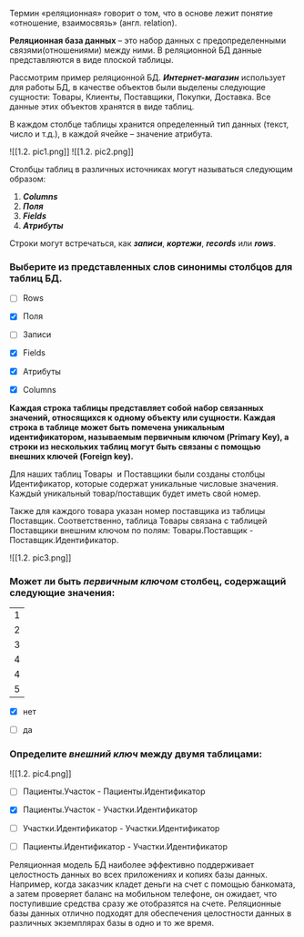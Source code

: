 

Термин «реляционная» говорит о том, что в основе лежит понятие «отношение, взаимосвязь» (англ. relation). 

**Реляционная база данных** – это набор данных с предопределенными связями(отношениями) между ними. В реляционной БД данные представляются в виде плоской таблицы.

Рассмотрим пример реляционной БД. **_Интернет-магазин_** использует для работы БД, в качестве объектов были выделены следующие сущности: Товары, Клиенты, Поставщики, Покупки, Доставка. Все данные этих объектов хранятся в виде таблиц.  

В каждом столбце таблицы хранится определенный тип данных (текст, число и т.д.), в каждой ячейке – значение атрибута.

![[1.2. pic1.png]]
![[1.2. pic2.png]]


Столбцы таблиц в различных источниках могут называться следующим образом:

1. _**Columns**_
2. _**Поля**_
3. _**Fields**_
4. _**Атрибуты**_

Строки могут встречаться, как _**записи**_, _**кортежи**_, **_records_** или _**rows**_.


### Выберите из представленных слов синонимы **столбцов** для таблиц БД.


 -  [ ] Rows
 -  [x] Поля
 -  [ ] Записи
 -  [x] Fields
 -  [x] Атрибуты
 -  [x] Columns



**Каждая строка таблицы представляет собой набор связанных значений, относящихся к одному объекту или сущности. Каждая строка в таблице может быть помечена уникальным идентификатором, называемым первичным ключом (Primary Key), а строки из нескольких таблиц могут быть связаны с помощью внешних ключей (Foreign key).** 

Для наших таблиц Товары  и Поставщики были созданы столбцы Идентификатор, которые содержат уникальные числовые значения. Каждый уникальный товар/поставщик будет иметь свой номер.

Также для каждого товара указан номер поставщика из таблицы Поставщик. Соответственно, таблица Товары связана с таблицей Поставщики внешним ключом по полям: Товары.Поставщик - Поставщик.Идентификатор.

![[1.2. pic3.png]]


### Может ли быть _**первичным ключом**_ столбец, содержащий следующие значения:

|   |
|---|
|1|
|2|
|3|
|4|
|4|
|5|

 -  [x] нет
 -  [ ] да



### Определите _**внешний ключ**_ между двумя таблицами:

![[1.2. pic4.png]]

 -  [ ] Пациенты.Участок - Пациенты.Идентификатор
 -  [x] Пациенты.Участок - Участки.Идентификатор
 -  [ ] Участки.Идентификатор - Участки.Идентификатор
 -  [ ] Пациенты.Идентификатор - Участки.Идентификатор



Реляционная модель БД наиболее эффективно поддерживает целостность данных во всех приложениях и копиях базы данных. Например, когда заказчик кладет деньги на счет с помощью банкомата, а затем проверяет баланс на мобильном телефоне, он ожидает, что поступившие средства сразу же отобразятся на счете. Реляционные базы данных отлично подходят для обеспечения целостности данных в различных экземплярах базы в одно и то же время.